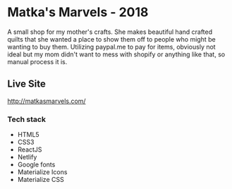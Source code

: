 # Matka's Marvels - 2018
A small shop for my mother's crafts. She makes beautiful hand crafted quilts that she wanted a place to show them off to people who might be wanting to buy them. 
Utilizing paypal.me to pay for items, obviously not ideal but my mom didn't want to mess with shopify or anything like that, so manual process it is. 

## Live Site
http://matkasmarvels.com/

### Tech stack
- HTML5
- CSS3
- ReactJS
- Netlify
- Google fonts
- Materialize Icons
- Materialize CSS
